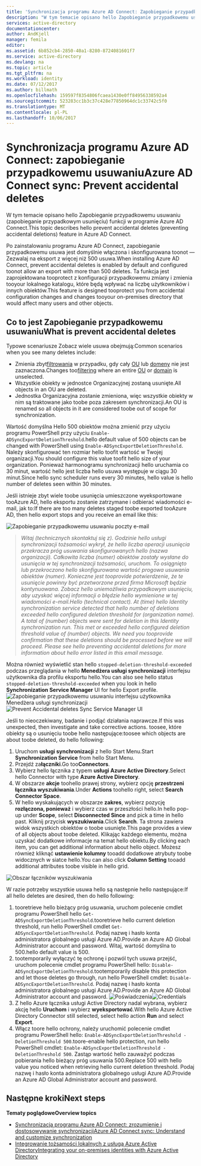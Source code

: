 ```yaml
---
title: 'Synchronizacja programu Azure AD Connect: Zapobieganie przypadkowemu usuwaniu | Dokumentacja firmy Microsoft'
description: "W tym temacie opisano hello Zapobieganie przypadkowemu usuwaniu (zapobieganie przypadkowym usunięciu) funkcji w programie Azure AD Connect."
services: active-directory
documentationcenter: 
author: AndKjell
manager: femila
editor: 
ms.assetid: 6b852cb4-2850-40a1-8280-8724081601f7
ms.service: active-directory
ms.devlang: na
ms.topic: article
ms.tgt_pltfrm: na
ms.workload: identity
ms.date: 07/12/2017
ms.author: billmath
ms.openlocfilehash: 159597f8354806fcaea1430e0ff84956338592a4
ms.sourcegitcommit: 523283cc1b3c37c428e77850964dc1c33742c5f0
ms.translationtype: MT
ms.contentlocale: pl-PL
ms.lasthandoff: 10/06/2017
---
```

# <a name="azure-ad-connect-sync-prevent-accidental-deletes"></a><span data-ttu-id="e9217-103">Synchronizacja programu Azure AD Connect: zapobieganie przypadkowemu usuwaniu</span><span class="sxs-lookup"><span data-stu-id="e9217-103">Azure AD Connect sync: Prevent accidental deletes</span></span>
<span data-ttu-id="e9217-104">W tym temacie opisano hello Zapobieganie przypadkowemu usuwaniu (zapobieganie przypadkowym usunięciu) funkcji w programie Azure AD Connect.</span><span class="sxs-lookup"><span data-stu-id="e9217-104">This topic describes hello prevent accidental deletes (preventing accidental deletions) feature in Azure AD Connect.</span></span>

<span data-ttu-id="e9217-105">Po zainstalowaniu programu Azure AD Connect, zapobieganie przypadkowemu usuwa jest domyślnie włączona i skonfigurowana toonot — Zezwalaj na eksport z więcej niż 500 usuwa.</span><span class="sxs-lookup"><span data-stu-id="e9217-105">When installing Azure AD Connect, prevent accidental deletes is enabled by default and configured toonot allow an export with more than 500 deletes.</span></span> <span data-ttu-id="e9217-106">Ta funkcja jest zaprojektowana tooprotect z konfiguracji przypadkowemu zmiany i zmienia tooyour lokalnego katalogu, które będą wpływać na liczbę użytkowników i innych obiektów.</span><span class="sxs-lookup"><span data-stu-id="e9217-106">This feature is designed tooprotect you from accidental configuration changes and changes tooyour on-premises directory that would affect many users and other objects.</span></span>

## <a name="what-is-prevent-accidental-deletes"></a><span data-ttu-id="e9217-107">Co to jest Zapobieganie przypadkowemu usuwaniu</span><span class="sxs-lookup"><span data-stu-id="e9217-107">What is prevent accidental deletes</span></span>
<span data-ttu-id="e9217-108">Typowe scenariusze Zobacz wiele usuwa obejmują:</span><span class="sxs-lookup"><span data-stu-id="e9217-108">Common scenarios when you see many deletes include:</span></span>

* <span data-ttu-id="e9217-109">Zmienia zbyt[filtrowania](active-directory-aadconnectsync-configure-filtering.md) w przypadku, gdy cały [OU](active-directory-aadconnectsync-configure-filtering.md#organizational-unitbased-filtering) lub [domeny](active-directory-aadconnectsync-configure-filtering.md#domain-based-filtering) nie jest zaznaczona.</span><span class="sxs-lookup"><span data-stu-id="e9217-109">Changes too[filtering](active-directory-aadconnectsync-configure-filtering.md) where an entire [OU](active-directory-aadconnectsync-configure-filtering.md#organizational-unitbased-filtering) or [domain](active-directory-aadconnectsync-configure-filtering.md#domain-based-filtering) is unselected.</span></span>
* <span data-ttu-id="e9217-110">Wszystkie obiekty w jednostce Organizacyjnej zostaną usunięte.</span><span class="sxs-lookup"><span data-stu-id="e9217-110">All objects in an OU are deleted.</span></span>
* <span data-ttu-id="e9217-111">Jednostka Organizacyjna zostanie zmieniona, więc wszystkie obiekty w nim są traktowane jako toobe poza zakresem synchronizacji.</span><span class="sxs-lookup"><span data-stu-id="e9217-111">An OU is renamed so all objects in it are considered toobe out of scope for synchronization.</span></span>

<span data-ttu-id="e9217-112">Wartość domyślna Hello 500 obiektów można zmienić przy użyciu programu PowerShell przy użyciu `Enable-ADSyncExportDeletionThreshold`.</span><span class="sxs-lookup"><span data-stu-id="e9217-112">hello default value of 500 objects can be changed with PowerShell using `Enable-ADSyncExportDeletionThreshold`.</span></span> <span data-ttu-id="e9217-113">Należy skonfigurować ten rozmiar hello toofit wartość w Twojej organizacji.</span><span class="sxs-lookup"><span data-stu-id="e9217-113">You should configure this value toofit hello size of your organization.</span></span> <span data-ttu-id="e9217-114">Ponieważ harmonogramu synchronizacji hello uruchamia co 30 minut, wartość hello jest liczba hello usuwa występuje w ciągu 30 minut.</span><span class="sxs-lookup"><span data-stu-id="e9217-114">Since hello sync scheduler runs every 30 minutes, hello value is hello number of deletes seen within 30 minutes.</span></span>

<span data-ttu-id="e9217-115">Jeśli istnieje zbyt wiele toobe usunięcia umieszczone wyeksportowane tooAzure AD, hello eksportu zostanie zatrzymane i odbierać wiadomości e-mail, jak to:</span><span class="sxs-lookup"><span data-stu-id="e9217-115">If there are too many deletes staged toobe exported tooAzure AD, then hello export stops and you receive an email like this:</span></span>

![Zapobieganie przypadkowemu usuwaniu poczty e-mail](./media/active-directory-aadconnectsync-feature-prevent-accidental-deletes/email.png)

> <span data-ttu-id="e9217-117">*Witaj (technicznych skontaktuj się z). Godzinie hello usługi synchronizacji tożsamości wykrył, że hello liczba operacji usunięcia przekracza próg usuwania skonfigurowanych hello (nazwa organizacji). Całkowita liczba (numer) obiektów zostały wysłane do usunięcia w tej synchronizacji tożsamości, uruchom. To osiągnięto lub przekroczono hello skonfigurowana wartość progowa usuwania obiektów (numer). Konieczne jest tooprovide potwierdzenie, że te usunięcie powinny być przetworzone przed firma Microsoft będzie kontynuowana. Zobacz hello uniemożliwia przypadkowym usunięciu, aby uzyskać więcej informacji o błędzie hello wymienione w tej wiadomości e-mail.*</span><span class="sxs-lookup"><span data-stu-id="e9217-117">*Hello (technical contact). At (time) hello Identity synchronization service detected that hello number of deletions exceeded hello configured deletion threshold for (organization name). A total of (number) objects were sent for deletion in this Identity synchronization run. This met or exceeded hello configured deletion threshold value of (number) objects. We need you tooprovide confirmation that these deletions should be processed before we will proceed. Please see hello preventing accidental deletions for more information about hello error listed in this email message.*</span></span>
>
> 

<span data-ttu-id="e9217-118">Można również wyświetlić stan hello `stopped-deletion-threshold-exceeded` podczas przeglądania w hello **Menedżera usługi synchronizacji** interfejsu użytkownika dla profilu eksportu hello.</span><span class="sxs-lookup"><span data-stu-id="e9217-118">You can also see hello status `stopped-deletion-threshold-exceeded` when you look in hello **Synchronization Service Manager** UI for hello Export profile.</span></span>
<span data-ttu-id="e9217-119">![Zapobieganie przypadkowemu usuwaniu interfejsu użytkownika Menedżera usługi synchronizacji](./media/active-directory-aadconnectsync-feature-prevent-accidental-deletes/syncservicemanager.png)</span><span class="sxs-lookup"><span data-stu-id="e9217-119">![Prevent Accidental deletes Sync Service Manager UI](./media/active-directory-aadconnectsync-feature-prevent-accidental-deletes/syncservicemanager.png)</span></span>

<span data-ttu-id="e9217-120">Jeśli to nieoczekiwany, badanie i podjąć działania naprawcze.</span><span class="sxs-lookup"><span data-stu-id="e9217-120">If this was unexpected, then investigate and take corrective actions.</span></span> <span data-ttu-id="e9217-121">toosee, które obiekty są o usunięciu toobe hello następujące:</span><span class="sxs-lookup"><span data-stu-id="e9217-121">toosee which objects are about toobe deleted, do hello following:</span></span>

1. <span data-ttu-id="e9217-122">Uruchom **usługi synchronizacji** z hello Start Menu.</span><span class="sxs-lookup"><span data-stu-id="e9217-122">Start **Synchronization Service** from hello Start Menu.</span></span>
2. <span data-ttu-id="e9217-123">Przejdź za**łączniki**.</span><span class="sxs-lookup"><span data-stu-id="e9217-123">Go too**Connectors**.</span></span>
3. <span data-ttu-id="e9217-124">Wybierz hello łącznika z typem **usługi Azure Active Directory**.</span><span class="sxs-lookup"><span data-stu-id="e9217-124">Select hello Connector with type **Azure Active Directory**.</span></span>
4. <span data-ttu-id="e9217-125">W obszarze **akcje** toohello prawej strony, wybierz opcję **przestrzeni łącznika wyszukiwania**.</span><span class="sxs-lookup"><span data-stu-id="e9217-125">Under **Actions** toohello right, select **Search Connector Space**.</span></span>
5. <span data-ttu-id="e9217-126">W hello wyskakujących w obszarze **zakres**, wybierz pozycję **rozłączona, ponieważ** i wybierz czas w przeszłości hello.</span><span class="sxs-lookup"><span data-stu-id="e9217-126">In hello pop-up under **Scope**, select **Disconnected Since** and pick a time in hello past.</span></span> <span data-ttu-id="e9217-127">Kliknij przycisk **wyszukiwania**.</span><span class="sxs-lookup"><span data-stu-id="e9217-127">Click **Search**.</span></span> <span data-ttu-id="e9217-128">Ta strona zawiera widok wszystkich obiektów o toobe usunięte.</span><span class="sxs-lookup"><span data-stu-id="e9217-128">This page provides a view of all objects about toobe deleted.</span></span> <span data-ttu-id="e9217-129">Klikając każdego elementu, można uzyskać dodatkowe informacje na temat hello obiektu.</span><span class="sxs-lookup"><span data-stu-id="e9217-129">By clicking each item, you can get additional information about hello object.</span></span> <span data-ttu-id="e9217-130">Możesz również kliknąć **ustawienie kolumny** tooadd dodatkowe atrybuty toobe widocznych w siatce hello.</span><span class="sxs-lookup"><span data-stu-id="e9217-130">You can also click **Column Setting** tooadd additional attributes toobe visible in hello grid.</span></span>

![Obszar łączników wyszukiwania](./media/active-directory-aadconnectsync-feature-prevent-accidental-deletes/searchcs.png)

<span data-ttu-id="e9217-132">W razie potrzeby wszystkie usuwa hello są następnie hello następujące:</span><span class="sxs-lookup"><span data-stu-id="e9217-132">If all hello deletes are desired, then do hello following:</span></span>

1. <span data-ttu-id="e9217-133">tooretrieve hello bieżący próg usuwania, uruchom polecenie cmdlet programu PowerShell hello `Get-ADSyncExportDeletionThreshold`.</span><span class="sxs-lookup"><span data-stu-id="e9217-133">tooretrieve hello current deletion threshold, run hello PowerShell cmdlet `Get-ADSyncExportDeletionThreshold`.</span></span> <span data-ttu-id="e9217-134">Podaj nazwę i hasło konta administratora globalnego usługi Azure AD.</span><span class="sxs-lookup"><span data-stu-id="e9217-134">Provide an Azure AD Global Administrator account and password.</span></span> <span data-ttu-id="e9217-135">Witaj, wartość domyślna to 500.</span><span class="sxs-lookup"><span data-stu-id="e9217-135">hello default value is 500.</span></span>
2. <span data-ttu-id="e9217-136">tootemporarily wyłączyć tę ochronę i pozwól tych usuwa przejść, uruchom polecenie cmdlet programu PowerShell hello: `Disable-ADSyncExportDeletionThreshold`.</span><span class="sxs-lookup"><span data-stu-id="e9217-136">tootemporarily disable this protection and let those deletes go through, run hello PowerShell cmdlet: `Disable-ADSyncExportDeletionThreshold`.</span></span> <span data-ttu-id="e9217-137">Podaj nazwę i hasło konta administratora globalnego usługi Azure AD.</span><span class="sxs-lookup"><span data-stu-id="e9217-137">Provide an Azure AD Global Administrator account and password.</span></span>
   <span data-ttu-id="e9217-138">![Poświadczenia](./media/active-directory-aadconnectsync-feature-prevent-accidental-deletes/credentials.png)</span><span class="sxs-lookup"><span data-stu-id="e9217-138">![Credentials](./media/active-directory-aadconnectsync-feature-prevent-accidental-deletes/credentials.png)</span></span>
3. <span data-ttu-id="e9217-139">Z hello Azure łącznika usługi Active Directory nadal wybrana, wybierz akcję hello **Uruchom** i wybierz **wyeksportować**.</span><span class="sxs-lookup"><span data-stu-id="e9217-139">With hello Azure Active Directory Connector still selected, select hello action **Run** and select **Export**.</span></span>
4. <span data-ttu-id="e9217-140">Włącz toore hello ochrony, należy uruchomić polecenie cmdlet programu PowerShell hello: `Enable-ADSyncExportDeletionThreshold -DeletionThreshold 500`.</span><span class="sxs-lookup"><span data-stu-id="e9217-140">toore-enable hello protection, run hello PowerShell cmdlet: `Enable-ADSyncExportDeletionThreshold -DeletionThreshold 500`.</span></span> <span data-ttu-id="e9217-141">Zastąp wartość hello zauważyć podczas pobierania hello bieżący próg usuwania 500.</span><span class="sxs-lookup"><span data-stu-id="e9217-141">Replace 500 with hello value you noticed when retrieving hello current deletion threshold.</span></span> <span data-ttu-id="e9217-142">Podaj nazwę i hasło konta administratora globalnego usługi Azure AD.</span><span class="sxs-lookup"><span data-stu-id="e9217-142">Provide an Azure AD Global Administrator account and password.</span></span>

## <a name="next-steps"></a><span data-ttu-id="e9217-143">Następne kroki</span><span class="sxs-lookup"><span data-stu-id="e9217-143">Next steps</span></span>
<span data-ttu-id="e9217-144">**Tematy poglądowe**</span><span class="sxs-lookup"><span data-stu-id="e9217-144">**Overview topics**</span></span>

* [<span data-ttu-id="e9217-145">Synchronizacja programu Azure AD Connect: zrozumienie i dostosowywanie synchronizacji</span><span class="sxs-lookup"><span data-stu-id="e9217-145">Azure AD Connect sync: Understand and customize synchronization</span></span>](active-directory-aadconnectsync-whatis.md)
* [<span data-ttu-id="e9217-146">Integrowanie tożsamości lokalnych z usługą Azure Active Directory</span><span class="sxs-lookup"><span data-stu-id="e9217-146">Integrating your on-premises identities with Azure Active Directory</span></span>](active-directory-aadconnect.md)

